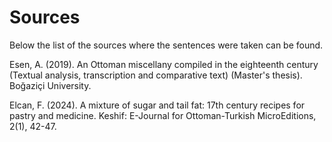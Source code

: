 # Sources
Below the list of the sources where the sentences were taken can be found.

Esen, A. (2019). An Ottoman miscellany compiled in the eighteenth century (Textual analysis, transcription and comparative text) (Master's thesis). Boğaziçi University.

Elcan, F. (2024). A mixture of sugar and tail fat: 17th century recipes for pastry and medicine. Keshif: E-Journal for Ottoman-Turkish MicroEditions, 2(1), 42-47.
